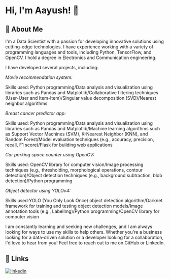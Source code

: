 
# Hi, I'm Aayush! 👋


## 🚀 About Me
I'm a Data Scientist with a passion for developing innovative solutions using cutting-edge technologies. I have experience working with a variety of programming languages and tools, including Python, TensorFlow, and OpenCV. I hold a degree in Electronics and Communication engineering.

I have developed several projects, including:

*Movie recommendation system:*

Skills used: Python programming/Data analysis and visualization using libraries such as Pandas and Matplotlib/Collaborative filtering techniques (User-User and Item-Item)/Singular value decomposition (SVD)/Nearest neighbor algorithms

*Breast cancer predictor app:*

Skills used: Python programming/Data analysis and visualization using libraries such as Pandas and Matplotlib/Machine learning algorithms such as Support Vector Machines (SVM), K-Nearest Neighbor (KNN), and Random Forest/Model evaluation techniques (e.g., accuracy, precision, recall, F1 score)/Flask for building web applications

*Car parking space counter using OpenCV:*

Skills used: OpenCV library for computer vision/Image processing techniques (e.g., thresholding, morphological operations, contour detection)/Object detection techniques (e.g., background subtraction, blob detection)/Python programming

*Object detector using YOLOv4:*

Skills used:YOLO (You Only Look Once) object detection algorithm/Darknet framework for training and testing object detection models/Image annotation tools (e.g., LabelImg)/Python programming/OpenCV library for computer vision

I am constantly learning and seeking new challenges, and I am always looking for ways to use my skills to help others. Whether you're a business looking for a data-driven solution or a developer looking for a collaboration, I'd love to hear from you! Feel free to reach out to me on GitHub or LinkedIn.


## 🔗 Links
[![linkedin](https://img.shields.io/badge/linkedin-0A66C2?style=for-the-badge&logo=linkedin&logoColor=white)](https://www.linkedin.com/in/aayush-m-1a8211a0/)



